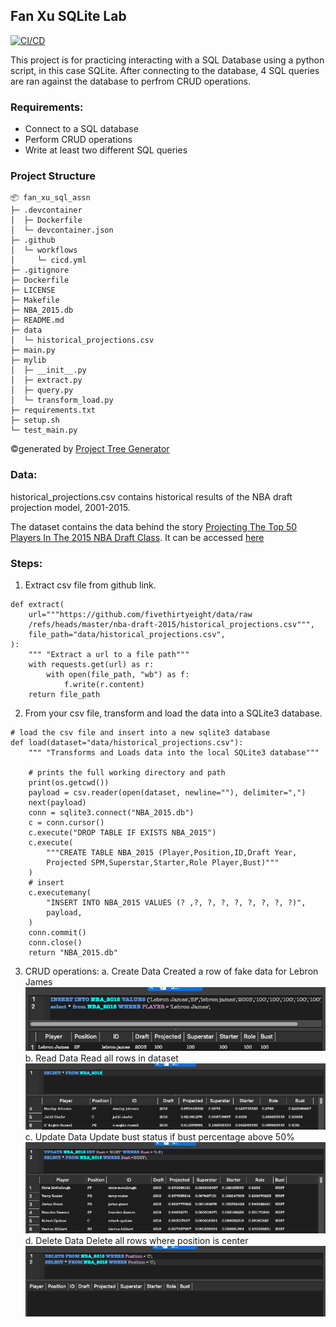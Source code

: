 ## Fan Xu SQLite Lab

[![CI/CD](https://github.com/nogibjj/fan_xu_sql_assn/actions/workflows/cicd.yml/badge.svg)](https://github.com/nogibjj/fan_xu_sql_assn/actions/workflows/cicd.yml)

This project is for practicing interacting with a SQL Database using a python script, in this case SQLite. After connecting to the database, 4 SQL queries are ran against the database to perfrom CRUD operations. 

### Requirements:

- Connect to a SQL database
- Perform CRUD operations
- Write at least two different SQL queries

### Project Structure

```
📦 fan_xu_sql_assn
├─ .devcontainer
│  ├─ Dockerfile
│  └─ devcontainer.json
├─ .github
│  └─ workflows
│     └─ cicd.yml
├─ .gitignore
├─ Dockerfile
├─ LICENSE
├─ Makefile
├─ NBA_2015.db
├─ README.md
├─ data
│  └─ historical_projections.csv
├─ main.py
├─ mylib
│  ├─ __init__.py
│  ├─ extract.py
│  ├─ query.py
│  └─ transform_load.py
├─ requirements.txt
├─ setup.sh
└─ test_main.py
```
©generated by [Project Tree Generator](https://woochanleee.github.io/project-tree-generator)


### Data:

historical_projections.csv contains historical results of the NBA draft projection model, 2001-2015.

The dataset contains the data behind the story [Projecting The Top 50 Players In The 2015 NBA Draft Class](http://fivethirtyeight.com/features/projecting-the-top-50-players-in-the-2015-nba-draft-class/). It can be accessed [here](https://github.com/fivethirtyeight/data/tree/master/nba-draft-2015)

### Steps:

1. Extract csv file from github link.

```
def extract(
    url="""https://github.com/fivethirtyeight/data/raw
    /refs/heads/master/nba-draft-2015/historical_projections.csv""",
    file_path="data/historical_projections.csv",
):
    """ "Extract a url to a file path"""
    with requests.get(url) as r:
        with open(file_path, "wb") as f:
            f.write(r.content)
    return file_path
```

2. From your csv file, transform and load the data into a SQLite3 database.

```
# load the csv file and insert into a new sqlite3 database
def load(dataset="data/historical_projections.csv"):
    """ "Transforms and Loads data into the local SQLite3 database"""

    # prints the full working directory and path
    print(os.getcwd())
    payload = csv.reader(open(dataset, newline=""), delimiter=",")
    next(payload)
    conn = sqlite3.connect("NBA_2015.db")
    c = conn.cursor()
    c.execute("DROP TABLE IF EXISTS NBA_2015")
    c.execute(
        """CREATE TABLE NBA_2015 (Player,Position,ID,Draft Year,
        Projected SPM,Superstar,Starter,Role Player,Bust)"""
    )
    # insert
    c.executemany(
        "INSERT INTO NBA_2015 VALUES (? ,?, ?, ?, ?, ?, ?, ?, ?)",
        payload,
    )
    conn.commit()
    conn.close()
    return "NBA_2015.db"
```

3. CRUD operations:
    a. Create Data
    Created a row of fake data for Lebron James
        ![create](images/create.png)
    b. Read Data
    Read all rows in dataset
        ![read](images/read.png)
    c. Update Data
    Update bust status if bust percentage above 50%
        ![update](images/update.png)
    d. Delete Data
    Delete all rows where position is center
        ![delete](images/delete.png)